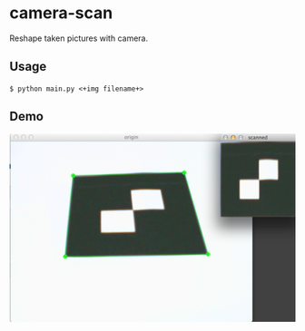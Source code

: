 camera-scan
===
Reshape taken pictures with camera.


Usage
---
```
$ python main.py <+img filename+>
```

Demo
---
![camera-scan](demo-scan.png)
